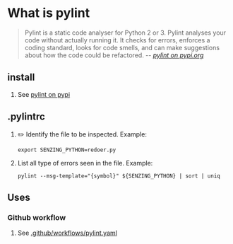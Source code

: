 # What is pylint

> Pylint is a static code analyser for Python 2 or 3.
> Pylint analyses your code without actually running it.
>It checks for errors, enforces a coding standard, looks for code smells, and can make suggestions about how the code could be refactored.
> -- *[pylint on pypi.org](https://pypi.org/project/pylint/)*

## install

1. See [pylint on pypi](https://pypi.org/project/pylint/)

## .pylintrc

1. :pencil2: Identify the file to be inspected.
   Example:

    ```console
    export SENZING_PYTHON=redoer.py
    ```

1. List all type of errors seen in the file.
   Example:

    ```console
    pylint --msg-template="{symbol}" ${SENZING_PYTHON} | sort | uniq
    ```

## Uses

### Github workflow

1. See [.github/workflows/pylint.yaml](https://github.com/Senzing/stream-loader/blob/main/.github/workflows/pylint.yaml)
